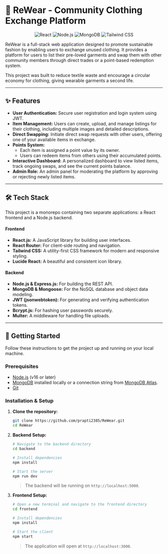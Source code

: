 # 👚 ReWear - Community Clothing Exchange Platform

<p align="center">
  <img src="https://img.shields.io/badge/React-20232A?style=for-the-badge&logo=react&logoColor=61DAFB" alt="React"/>
  <img src="https://img.shields.io/badge/Node.js-339933?style=for-the-badge&logo=nodedotjs&logoColor=white" alt="Node.js"/>
  <img src="https://img.shields.io/badge/MongoDB-4EA94B?style=for-the-badge&logo=mongodb&logoColor=white" alt="MongoDB"/>
  <img src="https://img.shields.io/badge/Tailwind_CSS-38B2AC?style=for-the-badge&logo=tailwind-css&logoColor=white" alt="Tailwind CSS"/>
</p>

ReWear is a full-stack web application designed to promote sustainable fashion by enabling users to exchange unused clothing. It provides a platform for users to list their pre-loved garments and swap them with other community members through direct trades or a point-based redemption system.

This project was built to reduce textile waste and encourage a circular economy for clothing, giving wearable garments a second life.

---

## ✨ Features

-   **User Authentication:** Secure user registration and login system using JWT.
-   **Item Management:** Users can create, upload, and manage listings for their clothing, including multiple images and detailed descriptions.
-   **Direct Swapping:** Initiate direct swap requests with other users, offering one of your available items in exchange.
-   **Points System:**
    -   Each item is assigned a point value by its owner.
    -   Users can redeem items from others using their accumulated points.
-   **Interactive Dashboard:** A personalized dashboard to view listed items, track ongoing swaps, and see the current points balance.
-   **Admin Role:** An admin panel for moderating the platform by approving or rejecting newly listed items.

---

## 🛠️ Tech Stack

This project is a monorepo containing two separate applications: a React frontend and a Node.js backend.

#### **Frontend**
-   **React.js:** A JavaScript library for building user interfaces.
-   **React Router:** For client-side routing and navigation.
-   **Tailwind CSS:** A utility-first CSS framework for modern and responsive styling.
-   **Lucide React:** A beautiful and consistent icon library.

#### **Backend**
-   **Node.js & Express.js:** For building the REST API.
-   **MongoDB & Mongoose:** For the NoSQL database and object data modeling.
-   **JWT (jsonwebtoken):** For generating and verifying authentication tokens.
-   **Bcrypt.js:** For hashing user passwords securely.
-   **Multer:** A middleware for handling file uploads.

---

## 🚀 Getting Started

Follow these instructions to get the project up and running on your local machine.

### Prerequisites

-   [Node.js](https://nodejs.org/) (v16 or later)
-   [MongoDB](https://www.mongodb.com/try/download/community) installed locally or a connection string from [MongoDB Atlas](https://www.mongodb.com/cloud/atlas).
-   [Git](https://git-scm.com/)

### Installation & Setup

1.  **Clone the repository:**
    ```bash
    git clone https://github.com/prapti2385/ReWear.git
    cd ReWear
    ```

2.  **Backend Setup:**
    ```bash
    # Navigate to the backend directory
    cd backend

    # Install dependencies
    npm install

    # Start the server
    npm run dev
    ```
    > The backend will be running on `http://localhost:5000`.

3.  **Frontend Setup:**
    ```bash
    # Open a new terminal and navigate to the frontend directory
    cd frontend

    # Install dependencies
    npm install

    # Start the client
    npm start
    ```
    > The application will open at `http://localhost:3000`.

